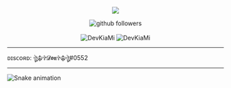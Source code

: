 <p align="center">
    <img src="https://media.discordapp.net/attachments/938510935625191445/952735540355158016/file.jpg" />
</p>

<p align="center">
    <img src="https://img.shields.io/github/followers/DevKiaMi?label=Follow&style=social" alt="github followers" /><br>
    <br>
    <img src="https://github-readme-stats.vercel.app/api?username=DevKiaMi&show_icons=true&theme=dark" alt="DevKiaMi" />
    <img src="https://github-readme-stats.vercel.app/api/top-langs/?username=DevKiaMi&theme=dark" alt="DevKiaMi" />
   
</p>
<hr>

ᴅɪsᴄᴏʀᴅ: ঔৣ☬✞𝓓𝖔𝖓✞☬ঔৣ#0552

<hr>

  ![Snake animation](https://raw.githubusercontent.com/zSpl1nterUS/zSpl1nterUS/523263f391533bfe4bca34c752e5d17438faa923/github-contribution-grid-snake.svg)